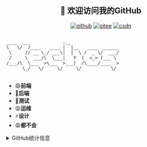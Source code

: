 <h2 align="center">👋 欢迎访问我的GitHub</h2>
<p align="center">
  <a href="https://github.com/Xechoss"><img src="https://img.shields.io/badge/GitHub-24292e" alt="github"></a>
  <a href="https://gitee.com/Xechos"><img src="https://img.shields.io/badge/Gitee-fe7300" alt="gitee"></a>
  <a href="https://blog.csdn.net/chaifang0620"><img src="https://img.shields.io/badge/CSDN-cf000e" alt="csdn"></a>
</p>

```

____  ___            .__                  
\   \/  /____   ____ |  |__   ____  ______
 \     // __ \_/ ___\|  |  \ /  _ \/  ___/
 /     \  ___/\  \___|   Y  (  <_> )___ \ 
/___/\  \___  >\___  >___|  /\____/____  >
      \_/   \/     \/     \/           \/ 
                          
```


- 😄**前端**
- 🌱**后端**
- 💬**测试**
- 😝**运维**
- ⚡**设计**
- 😧**都不会**


<details>
<summary>GitHub统计信息</summary>
<br/>

> 动态太少，😭😭😭
>

<a href="https://github.com/Xechoss">
  <img align="center" src="https://github-readme-stats.vercel.app/api?username=Xechoss&show_icons=true&theme=radical" /></a>

![Top Langs](https://github-readme-stats.vercel.app/api/top-langs/?username=Xechoss&exclude_repo=single-cycle-CPU,Xechoss.github.io)                        





<!--
**Xechoss/Xechoss** is a ✨ _special_ ✨ repository because its `README.md` (this file) appears on your GitHub profile.

Here are some ideas to get you started:

- 🔭 I’m currently working on ...
- 🌱 I’m currently learning ...
- 👯 I’m looking to collaborate on ...
- 🤔 I’m looking for help with ...
- 💬 Ask me about ...
- 📫 How to reach me: ...
- 😄 Pronouns: ...
- ⚡ Fun fact: ...
-->

